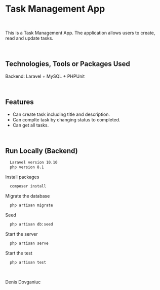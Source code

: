 # Task Management App

<br>

This is a Task Management App. The application allows users to create, read and update tasks.

<br>

## Technologies, Tools or Packages Used

Backend: Laravel + MySQL + PHPUnit

<br>

## Features

- Can create task including title and description.
- Can complte task by changing status to completed.
- Can get all tasks.

<br>

## Run Locally (Backend)

```bash
  Laravel version 10.10
  php version 8.1
```

Install packages

```bash
  composer install
```

Migrate the database

```bash
  php artisan migrate
```

Seed

```bash
  php artisan db:seed
```

Start the server

```bash
  php artisan serve
```

Start the test

```bash
  php artisan test
```

<br>

Denis Dovganiuc